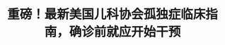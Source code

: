 ---
title: 重磅！最新美国儿科协会孤独症临床指南，确诊前就应开始干预
tags: [孤独, AS, Austim, 孤独症谱系, 孤独症, Aspie]
color: info
description: 重中之重：虽然确诊耗时长，但是确诊前就应开始干预
external_url: http://mp.weixin.qq.com/s?__biz=MzIyMzgyMjY5NQ==&amp;mid=2247484145&amp;idx=1&amp;sn=698fad17766bae998a759d026cd777b8&amp;chksm=e81914f9df6e9def54533fb9726f5ccbd3a5e8bd7ec6607bbf67c3f126691ad7cce611bde755&amp;scene=27#wechat_redirect
---